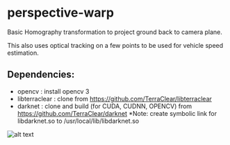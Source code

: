 # perspective-warp

Basic Homography transformation to project ground back to camera plane.

This also uses optical tracking on a few points to be used for vehicle speed estimation. 

Dependencies:
----------------
- opencv : install opencv 3
- libterraclear : clone from https://github.com/TerraClear/libterraclear
- darknet : clone and build (for CUDA, CUDNN, OPENCV) from https://github.com/TerraClear/darknet
        *Note: create symbolic link for libdarknet.so to /usr/local/lib/libdarknet.so


![alt text](https://i.imgur.com/vx2FOa2.png)
